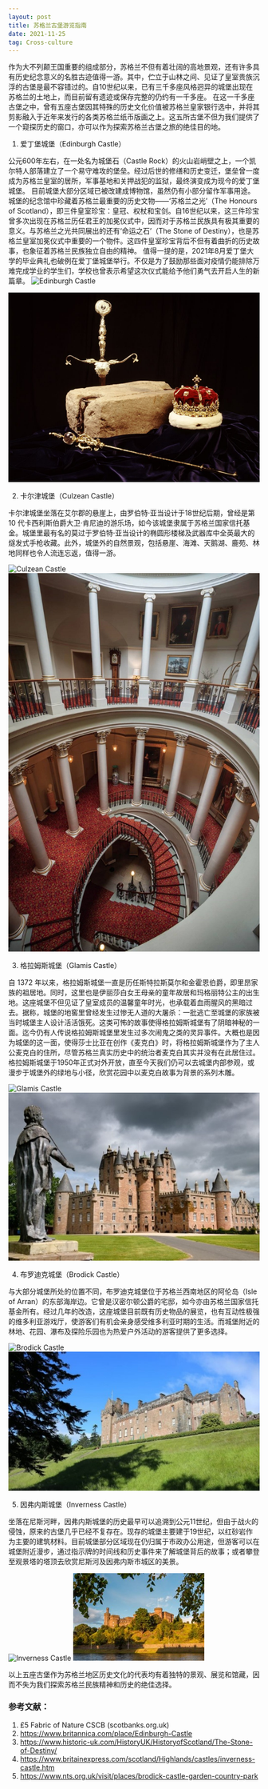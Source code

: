 ```yaml
---
layout: post
title: 苏格兰古堡游览指南
date: 2021-11-25
tag: Cross-culture
---
```


作为大不列颠王国重要的组成部分，苏格兰不但有着壮阔的高地景观，还有许多具有历史纪念意义的名胜古迹值得一游。其中，伫立于山林之间、见证了皇室贵族沉浮的古堡是最不容错过的。自10世纪以来，已有三千多座风格迥异的城堡出现在苏格兰的土地上，而目前留有遗迹或保存完整的仍约有一千多座。
在这一千多座古堡之中，曾有五座古堡因其特殊的历史文化价值被苏格兰皇家银行选中，并将其剪影融入于近年来发行的各类苏格兰纸币版画之上。这五所古堡不但为我们提供了一个窥探历史的窗口，亦可以作为探索苏格兰古堡之旅的绝佳目的地。

1. 爱丁堡城堡（Edinburgh Castle）
 
公元600年左右，在一处名为城堡石（Castle Rock）的火山岩峭壁之上，一个凯尔特人部落建立了一个易守难攻的堡垒。经过后世的修缮和历史变迁，堡垒曾一度成为苏格兰皇室的居所，军事基地和关押战犯的监狱，最终演变成为现今的爱丁堡城堡。
目前城堡大部分区域已被改建成博物馆，虽然仍有小部分留作军事用途。城堡的纪念馆中珍藏着苏格兰最重要的历史文物——‘苏格兰之光’（The Honours of Scotland），即三件皇室珍宝：皇冠、权杖和宝剑。自16世纪以来，这三件珍宝曾多次出现在苏格兰历任君王的加冕仪式中，因而对于苏格兰民族具有极其重要的意义。与苏格兰之光共同展出的还有‘命运之石’（The Stone of Destiny），也是苏格兰皇室加冕仪式中重要的一个物件。这四件皇室珍宝背后不但有着曲折的历史故事，也象征着苏格兰民族独立自由的精神。
值得一提的是，2021年8月爱丁堡大学的毕业典礼也破例在爱丁堡城堡举行。不仅是为了鼓励那些面对疫情仍能排除万难完成学业的学生们，学校也曾表示希望这次仪式能给予他们勇气去开启人生的新篇章。
![Edinburgh Castle](/images/English-teaching/RBS-Ilay-Series-£1-Back.png)

![The Honours of Scotland](/images/English-teaching/Scotland1.png)


2. 卡尔津城堡（Culzean Castle）
 
卡尔津城堡坐落在艾尔郡的悬崖上，由罗伯特·亚当设计于18世纪后期，曾经是第 10 代卡西利斯伯爵大卫·肯尼迪的游乐场，如今该城堡隶属于苏格兰国家信托基金。城堡里最有名的莫过于罗伯特·亚当设计的椭圆形楼梯及武器库中全英最大的燧发式手枪收藏。此外，城堡外的自然景观，包括悬崖、海滩、天鹅湖、鹿苑、林地同样也令人流连忘返，值得一游。

![Culzean Castle](/images/English-teaching/RBS-Ilay-Series-£5-Back.png)
![Culzean Castle](/images/English-teaching/Scotland2.jpg)

3. 格拉姆斯城堡（Glamis Castle）
 
自 1372 年以来，格拉姆斯城堡一直是历任斯特拉斯莫尔和金霍恩伯爵，即里昂家族的祖居地。同时，这里也是伊丽莎白女王母亲的童年故居和玛格丽特公主的出生地。这座城堡不但见证了皇室成员的温馨童年时光，也承载着血雨腥风的黑暗过去。据称，城堡的地窖里曾经发生过惨无人道的大屠杀：一批逃亡至城堡的家族被当时城堡主人设计活活饿死。这类可怖的故事使得格拉姆斯城堡有了阴暗神秘的一面。迄今仍有人传说格拉姆斯城堡里发生过多次闹鬼之类的灵异事件。大概也是因为城堡的这一面，使得莎士比亚在创作《麦克白》时，将格拉姆斯城堡作为了主人公麦克白的住所，尽管苏格兰真实历史中的统治者麦克白其实并没有在此居住过。
格拉姆斯城堡于1950年正式对外开放，直至今天我们仍可以去城堡内部参观，或漫步于城堡外的绿地与小径，欣赏花园中以麦克白故事为背景的系列木雕。 

![Glamis Castle](/images/English-teaching/RBS-Ilay-Series-£10-Back.png)
![Glamis Castle](/images/English-teaching/Scotland3.jpg)
   
4. 布罗迪克城堡（Brodick Castle）
   
与大部分城堡所处的位置不同，布罗迪克城堡位于苏格兰西南地区的阿伦岛（Isle of Arran）的东部海岸边。它曾是汉密尔顿公爵的宅邸，如今亦由苏格兰国家信托基金所有。经过几年的改造，这座城堡目前既有历史物品的展览，也有互动性极强的维多利亚游戏厅，使游客们有机会亲身感受维多利亚时期的生活。而城堡附近的林地、花园、瀑布及探险乐园也为热爱户外活动的游客提供了更多选择。

![Brodick Castle](/images/English-teaching/RBS-Ilay-Series-£20-Back.png)
![Brodick Castle](/images/English-teaching/Scotland4.jpg)
 
5. 因弗内斯城堡（Inverness Castle）

坐落在尼斯河畔，因弗内斯城堡的历史最早可以追溯到公元11世纪，但由于战火的侵蚀，原来的古堡几乎已经不复存在。现存的城堡主要建于19世纪，以红砂岩作为主要的建筑材料。目前城堡部分区域现在仍归属于市政办公用途，但游客可以在城堡附近漫步，通过指示牌的时间线和历史事件来了解城堡背后的故事；或者攀登至观景塔的塔顶去欣赏尼斯河及因弗内斯市城区的美景。

![Inverness Castle](/images/English-teaching/RBS-Ilay-Series-£50-Back.png)
![Inverness Castle](/images/English-teaching/Scotland5.jpg)
 
以上五座古堡作为苏格兰地区历史文化的代表均有着独特的景观、展览和馆藏，因而不失为我们探索苏格兰民族精神和历史的绝佳选择。



### 参考文献：
1.	£5 Fabric of Nature CSCB (scotbanks.org.uk)
2.	https://www.britannica.com/place/Edinburgh-Castle 
3.	https://www.historic-uk.com/HistoryUK/HistoryofScotland/The-Stone-of-Destiny/ 
4.	https://www.britainexpress.com/scotland/Highlands/castles/inverness-castle.htm 
5.	https://www.nts.org.uk/visit/places/brodick-castle-garden-country-park 
